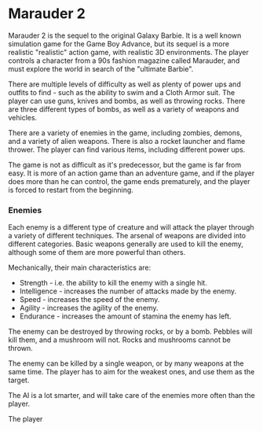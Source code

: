 # Marauder 2

Marauder 2 is the sequel to the original Galaxy Barbie. It is a well known simulation game for the Game Boy Advance, but its sequel is a more realistic "realistic" action game, with realistic 3D environments. The player controls a character from a 90s fashion magazine called Marauder, and must explore the world in search of the "ultimate Barbie".

There are multiple levels of difficulty as well as plenty of power ups and outfits to find - such as the ability to swim and a Cloth Armor suit. The player can use guns, knives and bombs, as well as throwing rocks. There are three different types of bombs, as well as a variety of weapons and vehicles.

There are a variety of enemies in the game, including zombies, demons, and a variety of alien weapons. There is also a rocket launcher and flame thrower. The player can find various items, including different power ups.

The game is not as difficult as it's predecessor, but the game is far from easy. It is more of an action game than an adventure game, and if the player does more than he can control, the game ends prematurely, and the player is forced to restart from the beginning.

### Enemies

Each enemy is a different type of creature and will attack the player through a variety of different techniques. The arsenal of weapons are divided into different categories. Basic weapons generally are used to kill the enemy, although some of them are more powerful than others.

Mechanically, their main characteristics are:

*   Strength - i.e. the ability to kill the enemy with a single hit.
*   Intelligence - increases the number of attacks made by the enemy.
*   Speed - increases the speed of the enemy.
*   Agility - increases the agility of the enemy.
*   Endurance - increases the amount of stamina the enemy has left.

The enemy can be destroyed by throwing rocks, or by a bomb. Pebbles will kill them, and a mushroom will not. Rocks and mushrooms cannot be thrown.

The enemy can be killed by a single weapon, or by many weapons at the same time. The player has to aim for the weakest ones, and use them as the target.

The AI is a lot smarter, and will take care of the enemies more often than the player.

The player